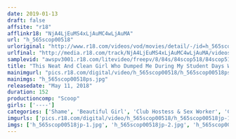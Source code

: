 ```yaml
---
date: 2019-01-13
draft: false
affsite: "r18"
afflinkr18: "NjA4LjEuMS4xLjAuMC4wLjAuMA"
url: "h_565scop00518"
urloriginal: "http://www.r18.com/videos/vod/movies/detail/-/id=h_565scop00518"
urlfinal: "http://media.r18.com/track/NjA4LjEuMS4xLjAuMC4wLjAuMA/videos/vod/movies/detail/-/id=h_565scop00518"
samplevid: "awspv3001.r18.com/litevideo/freepv/8/84s/84scop518/84scop518_dmb_w.mp4"
title: "This Neat And Clean Girl Who Dumped Me During My Student Days Was Now the No.1 Delivery Health Call Girl In Tokyo!? When I Asked Her What Was Up, She Begged Me, 'Please Don't Tell My Parents Back Home...' So In Return For My Silence I Negotiated For Some Revenge Creampie Sex!!"
mainimgurl: "pics.r18.com/digital/video/h_565scop00518/h_565scop00518ps.jpg"
mainimgs: "h_565scop00518ps.jpg"
releasedate: "May 11, 2018"
duration: 152
productioncomp: "Scoop"
girls: ['----']
categories: ['Shame', 'Beautiful Girl', 'Club Hostess & Sex Worker', 'Creampie', 'Blowjob', 'Hi-Def']
imgurls: ['pics.r18.com/digital/video/h_565scop00518/h_565scop00518jp-1.jpg', 'pics.r18.com/digital/video/h_565scop00518/h_565scop00518jp-2.jpg', 'pics.r18.com/digital/video/h_565scop00518/h_565scop00518jp-3.jpg', 'pics.r18.com/digital/video/h_565scop00518/h_565scop00518jp-4.jpg', 'pics.r18.com/digital/video/h_565scop00518/h_565scop00518jp-5.jpg', 'pics.r18.com/digital/video/h_565scop00518/h_565scop00518jp-6.jpg', 'pics.r18.com/digital/video/h_565scop00518/h_565scop00518jp-7.jpg', 'pics.r18.com/digital/video/h_565scop00518/h_565scop00518jp-8.jpg', 'pics.r18.com/digital/video/h_565scop00518/h_565scop00518jp-9.jpg', 'pics.r18.com/digital/video/h_565scop00518/h_565scop00518jp-10.jpg', 'pics.r18.com/digital/video/h_565scop00518/h_565scop00518jp-11.jpg', 'pics.r18.com/digital/video/h_565scop00518/h_565scop00518jp-12.jpg', 'pics.r18.com/digital/video/h_565scop00518/h_565scop00518jp-13.jpg', 'pics.r18.com/digital/video/h_565scop00518/h_565scop00518jp-14.jpg', 'pics.r18.com/digital/video/h_565scop00518/h_565scop00518jp-15.jpg', 'pics.r18.com/digital/video/h_565scop00518/h_565scop00518jp-16.jpg', 'pics.r18.com/digital/video/h_565scop00518/h_565scop00518jp-17.jpg', 'pics.r18.com/digital/video/h_565scop00518/h_565scop00518jp-18.jpg', 'pics.r18.com/digital/video/h_565scop00518/h_565scop00518jp-19.jpg', 'pics.r18.com/digital/video/h_565scop00518/h_565scop00518jp-20.jpg']
imgs: ['h_565scop00518jp-1.jpg', 'h_565scop00518jp-2.jpg', 'h_565scop00518jp-3.jpg', 'h_565scop00518jp-4.jpg', 'h_565scop00518jp-5.jpg', 'h_565scop00518jp-6.jpg', 'h_565scop00518jp-7.jpg', 'h_565scop00518jp-8.jpg', 'h_565scop00518jp-9.jpg', 'h_565scop00518jp-10.jpg', 'h_565scop00518jp-11.jpg', 'h_565scop00518jp-12.jpg', 'h_565scop00518jp-13.jpg', 'h_565scop00518jp-14.jpg', 'h_565scop00518jp-15.jpg', 'h_565scop00518jp-16.jpg', 'h_565scop00518jp-17.jpg', 'h_565scop00518jp-18.jpg', 'h_565scop00518jp-19.jpg', 'h_565scop00518jp-20.jpg']
---
```

